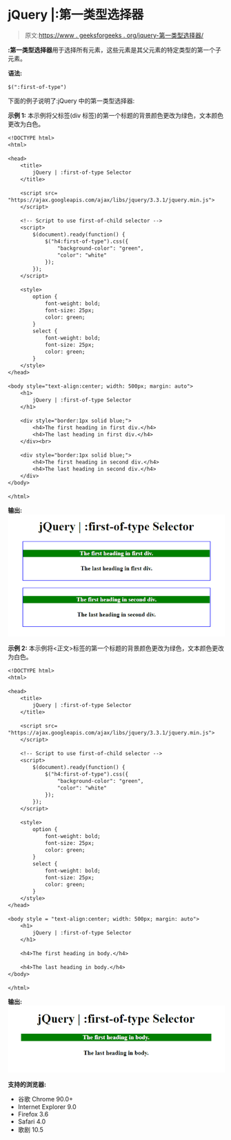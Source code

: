 # jQuery |:第一类型选择器

> 原文:[https://www . geeksforgeeks . org/jquery-第一类型选择器/](https://www.geeksforgeeks.org/jquery-first-of-type-selector/)

**:第一类型选择器**用于选择所有元素，这些元素是其父元素的特定类型的第一个子元素。

**语法:**

```
$(":first-of-type")
```

下面的例子说明了:jQuery 中的第一类型选择器:

**示例 1:** 本示例将父标签(div 标签)的第一个标题的背景颜色更改为绿色，文本颜色更改为白色。

```
<!DOCTYPE html>  
<html>  

<head> 
    <title> 
        jQuery | :first-of-type Selector
    </title>

    <script src=
"https://ajax.googleapis.com/ajax/libs/jquery/3.3.1/jquery.min.js">
    </script>

    <!-- Script to use first-of-child selector -->  
    <script>
        $(document).ready(function() {
            $("h4:first-of-type").css({
                "background-color": "green", 
                "color": "white"
            });
        });
    </script>

    <style>
        option {
            font-weight: bold;
            font-size: 25px;
            color: green;
        }
        select {
            font-weight: bold;
            font-size: 25px;
            color: green;
        }
    </style>
</head> 

<body style="text-align:center; width: 500px; margin: auto">  
    <h1>  
        jQuery | :first-of-type Selector
    </h1>  

    <div style="border:1px solid blue;">
        <h4>The first heading in first div.</h4>
        <h4>The last heading in first div.</h4>
    </div><br>

    <div style="border:1px solid blue;">
        <h4>The first heading in second div.</h4>
        <h4>The last heading in second div.</h4>
    </div>
</body>  

</html>       
```

**输出:**
![](img/cfc606ef524e836b2d53cc1df81041c3.png)

**示例 2:** 本示例将<正文>标签的第一个标题的背景颜色更改为绿色，文本颜色更改为白色。

```
<!DOCTYPE html>  
<html>  

<head> 
    <title> 
        jQuery | :first-of-type Selector
    </title>

    <script src=
"https://ajax.googleapis.com/ajax/libs/jquery/3.3.1/jquery.min.js">
    </script>

    <!-- Script to use first-of-child selector -->
    <script>
        $(document).ready(function() {
            $("h4:first-of-type").css({
                "background-color": "green", 
                "color": "white"
            });
        });
    </script>

    <style>
        option {
            font-weight: bold;
            font-size: 25px;
            color: green;
        }
        select {
            font-weight: bold;
            font-size: 25px;
            color: green;
        }
    </style>
</head> 

<body style = "text-align:center; width: 500px; margin: auto">  
    <h1>  
        jQuery | :first-of-type Selector
    </h1>  

    <h4>The first heading in body.</h4>

    <h4>The last heading in body.</h4>
</body>  

</html>        
```

**输出:**
![](img/1eec56e949f5bbb2c6c62fbf10223d69.png)

**支持的浏览器:**

*   谷歌 Chrome 90.0+
*   Internet Explorer 9.0
*   Firefox 3.6
*   Safari 4.0
*   歌剧 10.5